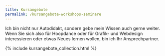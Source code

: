 ```yaml
---
title: Kursangebote
permalink: /kursangebote-workshops-seminare
---
```


Ich bin nicht nur Autodidakt, sondern gebe mein Wissen auch gerne weiter. Wenn Sie sich also für Hoopdance oder für Grafik- und Webdesign interessieren oder etwas Neues lernen wollen, bin ich Ihr Ansprechpartner.

{% include kursangebote_collection.html %}
